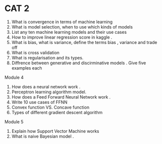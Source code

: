 # CAT 2
1. What is convergence in terms of machine learning 
2. What is model selection, when to use which kinds of models 
3. List any ten machine learning models and their use cases 
4. How to improve linear regression score in kaggle . 
5. What is bias, what is variance, define the terms bias , variance and trade off 
6. What is cross validation 
7. What is regularisation and its types.
8. Diffrence between generative and discirminative models . Give five examples each 

 Module 4
1. How does a neural network work . 
2. Perceptron learning algorithm model.
3. How does a Feed Forward Neural Network work . 
4. Write 10 use cases of FFNN 
5. Convex function VS. Concave function 
6. Types of different gradient descent algorithm 

 Module 5 

1. Explain how Support Vector Machine works 
2. What is naive Bayesian model .
